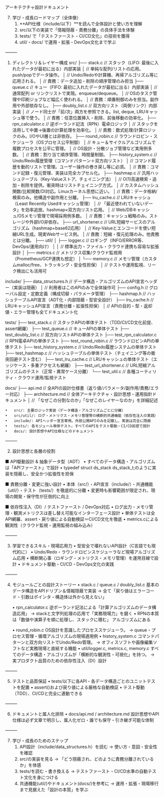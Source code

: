 アーキテクチャ設計ドキュメント

7. 学び・成長ロードマップ（全体像）
	1.	**API仕様（include/以下）**を読んで全体設計と使い方を理解
	2.	src/以下の実装で「情報隠蔽・責務分離」の具体手法を体験
	3.	tests/ で「テストファースト・CI/CD文化」の技術を獲得
	4.	util/・docs/ で運用・拡張・DevOps文化まで学ぶ

⸻


1. ディレクトリ＆レイヤー構成
src/
├── stack.c               // スタック（LIFO: 最後に入れたデータが最初に出る）内部実装
│                         // 単純な配列/リストの応用。push/popでデータ操作。
│                         // Undo/Redoや計算機、再帰アルゴリズム等に応用される。
│                         // 責務：データ追加・削除の順序管理のみ担当
├── queue.c               // キュー（FIFO: 最初に入れたデータが最初に出る）内部実装
│                         // 通常配列 or リンクリストで実現。enqueue/dequeue。
│                         // OSのタスク管理や印刷ジョブなど幅広く使われる。
│                         // 責務：順番制御のみを担当。副作用や外部依存なし。
├── doubly_list.c         // 双方向リスト（両側リンク）内部実装
│                         // ノード同士が「前/次」両方を参照できる。list, deque, LRUキャッシュ等で使う。
│                         // 責務：任意位置挿入・削除、前後移動の効率化。
├── rpn_calculator.c      // 逆ポーランド記法（RPN）電卓ロジック
│                         // スタックを活用して中置→後置の計算処理を効率化。
│                         // 責務：数式処理/計算ロジックのみ。I/OやUI層とは非依存。
├── round_robin.c         // ラウンドロビン・スケジューラ（OSプロセス公平制御）
│                         // キュー＆サイクルアルゴリズムで複数プロセスを公平に管理。
│                         // OS設計・分散ジョブ管理など実用例多数。
│                         // 責務：割り当て順序管理、時間量制御。
├── history_system.c      // Undo/Redo履歴管理（コマンドパターン＋双方向リスト）
│                         // コマンド履歴を動的リストで管理。ユーザー操作の巻き戻し等に必須。
│                         // 責務：コマンド記録・復元管理、実装は完全カプセル化。
├── hashmap.c             // 汎用ハッシュテーブル（Key-Valueストア、チェイニング法）
│                         // O(1)高速検索・追加・削除を提供。衝突時はリストチェイニング方式。
│                         // カスタムハッシュ関数/比較関数/DI対応。Linuxカーネル思想に近い。
│                         // 責務：データ格納/検索のみ。他構造や副作用と分離。
├── lru_cache.c           // LRUキャッシュ（Least Recently Usedキャッシュ管理）
│                         // 「最近使われていないデータ」を効率追放。hashmap×双方向リスト応用。
│                         // Web/DBキャッシュ/OSメモリ管理で現場採用例多数。
│                         // 責務：キャッシュ戦略のみ。ストレージや外部I/O非依存。
├── url_shortener.c       // URL短縮サービスのアルゴリズム（hashmap+base62応用）
│                         // Key-Valueとエンコードを使い短縮URL生成。現実Webサービス例。
│                         // 責務：短縮・復元処理のみ。他責務とは分離。
├── util/
│   ├── logger.c          // ロギング（INFO/ERROR等、DevOps/運用向け）
│   │                     // 標準出力・ファイル・クラウド連携も容易な拡張設計
│   ├── metrics.c         // メトリクス収集/クラウド監視用（Prometheus/GCP連携も想定）
│   └── memory.c          // メモリ管理（カスタムmalloc/free、トラッキング・安全性担保）
│                         // テストや運用監視、リーク検出にも活用可

include/
├── data_structures.h     // データ構造・アルゴリズムのAPI宣言ヘッダー（実装は隠蔽）
│                         // 利用者はこのAPIのみで全体操作可
├── config.h              // グローバル設定・定数定義（構成切替・パラメータ管理）
├── hashmap.h             // ハッシュテーブルAPI宣言（ADT化・内部隠蔽・型安全設計）
├── lru_cache.h           // LRUキャッシュAPI宣言（責務分離・拡張性担保）
│                         // APIの目的・型・返却値・エラー管理も全てドキュメント化

tests/
├── test_stack.c          // スタックAPIの単体テスト（TDD/CI/CD文化前提、assert網羅）
├── test_queue.c          // キューAPIの単体テスト
├── test_doubly_list.c    // 双方向リストAPIの単体テスト
├── test_rpn_calculator.c // RPN電卓APIの単体テスト
├── test_round_robin.c    // ラウンドロビンAPIの単体テスト
├── test_history_system.c // Undo/Redo履歴システムの単体テスト
├── test_hashmap.c        // ハッシュテーブルの単体テスト（チェイニング等の衝突回避テスト含む）
├── test_lru_cache.c      // LRUキャッシュの単体テスト（エッジケース・多重アクセスも網羅）
├── test_url_shortener.c  // URL短縮アルゴリズムのテスト（正常・異常ケース分離）
└── test_util.c           // 各種ユーティリティ・クラウド運用/監視テスト

docs/
├── api.md                // 全APIの設計仕様書（返り値/パラメータ/副作用/責務/エラー対応）
├── architecture.md       // 全体アーキテクチャ・設計思想・運用指針ドキュメント
│                         // 「なぜこの分割なのか」「なぜこのレイヤーなのか」を詳細記述

	•	src/: 主要ロジック実装（データ構造・アルゴリズムごとに分離）
	•	src/util/: ログ・メトリクス・メモリ管理等の横断的共通機能（依存性注入の実践）
	•	include/: APIヘッダー宣言専用。外部公開APIのみを記載し、実装は完全に隠蔽
	•	tests/: 各モジュール単体テスト。すべてのAPIをテスト駆動・CI/CD前提で設計
	•	docs/: 設計思想やAPI仕様などのドキュメント

⸻

2. 設計思想と各層の役割

■ API駆動設計 & 抽象データ型（ADT）
	•	すべてのデータ構造・アルゴリズムは「APIファースト」で設計
	•	typedef struct ds_stack ds_stack_t;のように実装を隠蔽し、安全かつ拡張性を担保

■ 責務分離・変更に強い設計
	•	本体（src/）・API宣言（include/）・共通機能（util/）・テスト（tests/）を徹底的に分離
	•	変更時も影響範囲が限定され、現場の開発・保守性が圧倒的に向上

■ 依存性注入（DI）/ テストファースト / DevOps対応
	•	ログ出力・メモリ管理・観測メトリクスは差し替え可能なインターフェース設計
	•	単体テストは全API網羅、assert・戻り値による自動検証＝CI/CD文化を徹底
	•	metrics.cによる観測性（クラウド監視・運用監視の組み込み）

⸻

3. 学習できるスキル・現場応用力
	•	型安全で壊れないAPI設計（C言語でも現代的に）
	•	Undo/Redo・ラウンドロビンスケジューラなど現場アルゴリズム応用
	•	横断関心事（ロギング・メトリクス・メモリ管理）を運用目線で設計
	•	ドキュメント駆動・CI/CD・DevOps文化の実践

⸻

4. モジュールごとの設計ストーリー
	•	stack.c / queue.c / doubly_list.c
基本のデータ構造をAPIドリブン＆情報隠蔽で実装
→ 全て「戻り値はエラーコード・引数はポインタ・構造体は外から見えない」

	•	rpn_calculator.c
逆ポーランド記法による「計算アルゴリズムのデータ構造応用」
→ stackと文字列処理の応用で「実務現場力」を磨く
•	RPNの本質は「数値や演算子を順に処理し、スタックに積む」
アルゴリズムにある

	•	round_robin.c
OS設計を意識したプロセススケジューラ。
→ queue・プロセス管理・循環アルゴリズムの現場適用例
	•	history_system.c
コマンドパターンと双方向リストでUndo/Redo管理。
→ オフィスソフトや画像編集ソフトなど実務現場と直結する機能
	•	util/logger.c, metrics.c, memory.c
すべてのデータ構造・アルゴリズムが「横断的な観測性・可視化」を持つ。
→ 実プロダクト品質のための依存性注入（DI）設計

⸻

5. テストと品質保証
	•	tests/以下に各API・各データ構造ごとのユニットテストを配置
	•	assert()および戻り値による厳格な自動検証
	•	テスト駆動（TDD）、CI/CDと完全に連動できる

⸻

6. ドキュメントと属人化排除
	•	docs/api.md / architecture.md
設計思想やAPI仕様は必ず文章で明示し、属人化ゼロ・誰でも保守・引き継ぎ可能な体制

⸻

7. 学び・成長のためのステップ
	1.	API設計（include/data_structures.h）を読む
→ 使い方・意図・安全性を確認
	2.	src/の実装を見る
→ 「どう隠蔽され、どのように責務分離されているか」を体感
	3.	tests/を読む・書き換える
→ テストファースト・CI/CD水準の自動テスト文化を身につける
	4.	共通機能(util/)やドキュメント(docs/)を参考に
→ 運用・拡張・現場移行まで見据えた「設計の本質」を学ぶ


